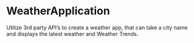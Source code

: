 # WeatherApplication
Utilize 3rd party API’s to create a weather app, that can take a city name and displays the latest weather and Weather Trends.
